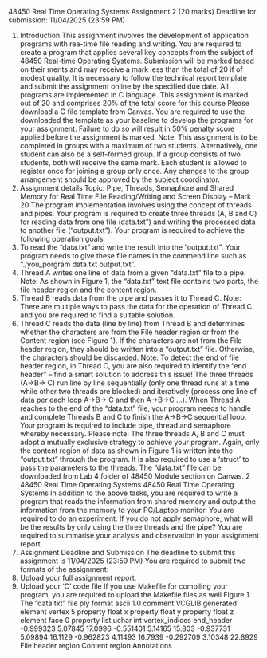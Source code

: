 48450 Real Time Operating Systems
Assignment 2 (20 marks)
Deadline for submission: 11/04/2025 (23:59 PM)
1. Introduction
This assignment involves the development of application programs with rea-time file reading and writing. You
are required to create a program that applies several key concepts from the subject of 48450 Real-time
Operating Systems. Submission will be marked based on their merits and may receive a mark less than the
total of 20 if of modest quality. It is necessary to follow the technical report template and submit the assignment
online by the specified due date.
All programs are implemented in C language.
This assignment is marked out of 20 and comprises 20% of the total score for this course
Please download a C file template from Canvas. You are required to use the downloaded the template as your
baseline to develop the programs for your assignment. Failure to do so will result in 50% penalty score applied
before the assignment is marked.
Note: This assignment is to be completed in groups with a maximum of two students. Alternatively, one
student can also be a self-formed group. If a group consists of two students, both will receive the same mark.
Each student is allowed to register once for joining a group only once. Any changes to the group arrangement
should be approved by the subject coordinator.
2. Assignment details
Topic: Pipe, Threads, Semaphore and Shared Memory for Real Time File Reading/Writing and
Screen Display – Mark 20
The program implementation involves using the concept of threads and pipes. Your program is required to
create three threads (A, B and C) for reading data from one file (data.txt”) and writing the processed data to
another file (“output.txt”).
Your program is required to achieve the following operation goals:
1. To read the “data.txt” and write the result into the “output.txt”. Your program needs to give these file
names in the commend line such as “./you_porgram data.txt output.txt”.
2. Thread A writes one line of data from a given “data.txt” file to a pipe. Note: As shown in Figure 1, the
“data.txt” text file contains two parts, the file header region and the content region.
3. Thread B reads data from the pipe and passes it to Thread C. Note: There are multiple ways to pass the
data for the operation of Thread C. and you are required to find a suitable solution.
4. Thread C reads the data (line by line) from Thread B and determines whether the characters are from the
File header region or from the Content region (see Figure 1). If the characters are not from the File
header region, they should be written into a “output.txt” file. Otherwise, the characters should be
discarded. Note: To detect the end of file header region, in Thread C, you are also required to identify
the “end header” – find a smart solution to address this issue!
The three threads (A->B-> C) run line by line sequentially (only one thread runs at a time while other two
threads are blocked) and iteratively (process one line of data per each loop A->B-> C and then A->B->C ...).
When Thread A reaches to the end of the “data.txt” file, your program needs to handle and complete Threads
B and C to finish the A->B->C sequential loop.
Your program is required to include pipe, thread and semaphore whereby necessary. Please note: The three
threads A, B and C must adopt a mutually exclusive strategy to achieve your program. Again, only the content
region of data as shown in Figure 1 is written into the “output.txt” through the program. It is also required to
use a ‘struct’ to pass the parameters to the threads. The “data.txt” file can be downloaded from Lab 4 folder of
48450 Module section on Canvas.
2 48450 Real Time Operating Systems
48450 Real Time Operating Systems
In addition to the above tasks, you are required to write a program that reads the information from shared
memory and output the information from the memory to your PC/Laptop monitor.
You are required to do an experiment: If you do not apply semaphore, what will be the results by only using
the three threads and the pipe? You are required to summarise your analysis and observation in your
assignment report.
3. Assignment Deadline and Submission
The deadline to submit this assignment is 11/04/2025 (23:59 PM)
You are required to submit two formats of the assignment:
1. Upload your full assignment report.
2. Upload your ‘C’ code file
If you use Makefile for compiling your program, you are required to upload the Makefile files as well
Figure 1. The “data.txt” file
ply
format ascii 1.0
comment VCGLIB generated
element vertex 5
property float x
property float y
property float z
element face 0
property list uchar int vertex_indices
end_header
-0.999323 5.07845 17.0996
-0.551401 5.14165 15.803
-0.937731 5.09894 16.1129
-0.962823 4.11493 16.7939
-0.292709 3.10348 22.8929
File header region
Content region
Annotations
